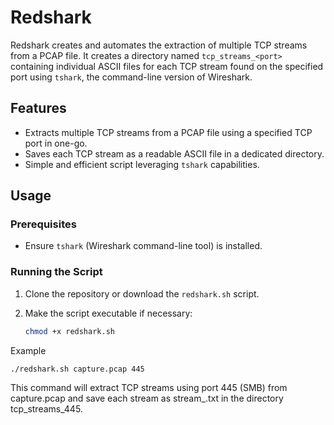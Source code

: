 # Redshark

Redshark creates and automates the extraction of multiple TCP streams from a PCAP file. It creates a directory named `tcp_streams_<port>` containing individual ASCII files for each TCP stream found on the specified port using `tshark`, the command-line version of Wireshark.

## Features

- Extracts multiple TCP streams from a PCAP file using a specified TCP port in one-go.
- Saves each TCP stream as a readable ASCII file in a dedicated directory.
- Simple and efficient script leveraging `tshark` capabilities.

## Usage

### Prerequisites

- Ensure `tshark` (Wireshark command-line tool) is installed.

### Running the Script

1. Clone the repository or download the `redshark.sh` script.

2. Make the script executable if necessary:
   ```bash
   chmod +x redshark.sh

Example
   ```bash
   ./redshark.sh capture.pcap 445
   ```

This command will extract TCP streams using port 445 (SMB) from capture.pcap and save each stream as stream_<number>.txt in the directory tcp_streams_445.
